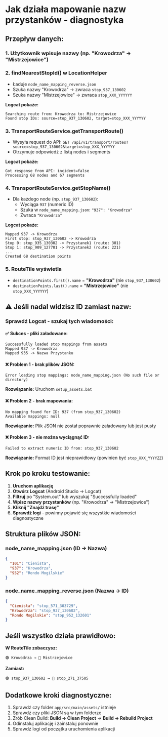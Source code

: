 # Jak działa mapowanie nazw przystanków - diagnostyka

## Przepływ danych:

### 1. Użytkownik wpisuje nazwy (np. "Krowodrza" → "Mistrzejowice")

### 2. findNearestStopId() w LocationHelper
- Ładuje `node_name_mapping_reverse.json`
- Szuka nazwy "Krowodrza" → zwraca `stop_937_130602`
- Szuka nazwy "Mistrzejowice" → zwraca `stop_XXX_YYYYYY`

**Logcat pokaże:**
```
Searching route from: Krowodrza to: Mistrzejowice
Found stop IDs: source=stop_937_130602, target=stop_XXX_YYYYYY
```

### 3. TransportRouteService.getTransportRoute()
- Wysyła request do API: `GET /api/v1/transport/routes?source=stop_937_130602&target=stop_XXX_YYYYYY`
- Otrzymuje odpowiedź z listą nodes i segments

**Logcat pokaże:**
```
Got response from API: incident=false
Processing 68 nodes and 67 segments
```

### 4. TransportRouteService.getStopName()
- Dla każdego node (np. `stop_937_130602`):
  - Wyciąga `937` (numeric ID)
  - Szuka w `node_name_mapping.json`: `"937": "Krowodrza"`
  - Zwraca `"Krowodrza"`

**Logcat pokaże:**
```
Mapped 937 -> Krowodrza
First stop: stop_937_130602 -> Krowodrza
Stop 0: stop_935_130302 -> Przystanek1 (route: 301)
Stop 1: stop_909_127701 -> Przystanek2 (route: 221)
...
Created 68 destination points
```

### 5. RouteTile wyświetla
- `destinationPoints.first().name` = **"Krowodrza"** (nie `stop_937_130602`)
- `destinationPoints.last().name` = **"Mistrzejowice"** (nie `stop_XXX_YYYYYY`)

## ⚠️ Jeśli nadal widzisz ID zamiast nazw:

### Sprawdź Logcat - szukaj tych wiadomości:

#### ✅ Sukces - pliki załadowane:
```
Successfully loaded stop mappings from assets
Mapped 937 -> Krowodrza
Mapped 935 -> Nazwa Przystanku
```

#### ❌ Problem 1 - brak plików JSON:
```
Error loading stop mappings: node_name_mapping.json (No such file or directory)
```
**Rozwiązanie:** Uruchom `setup_assets.bat`

#### ❌ Problem 2 - brak mapowania:
```
No mapping found for ID: 937 (from stop_937_130602)
Available mappings: null
```
**Rozwiązanie:** Plik JSON nie został poprawnie załadowany lub jest pusty

#### ❌ Problem 3 - nie można wyciągnąć ID:
```
Failed to extract numeric ID from: stop_937_130602
```
**Rozwiązanie:** Format ID jest nieprawidłowy (powinien być `stop_XXX_YYYYZZ`)

## Krok po kroku testowanie:

1. **Uruchom aplikację**
2. **Otwórz Logcat** (Android Studio → Logcat)
3. **Filtruj** po "System.out" lub wyszukaj "Successfully loaded"
4. **Wpisz nazwy przystanków** (np. "Krowodrza" → "Mistrzejowice")
5. **Kliknij "Znajdź trasę"**
6. **Sprawdź logi** - powinny pojawić się wszystkie wiadomości diagnostyczne

## Struktura plików JSON:

### node_name_mapping.json (ID → Nazwa)
```json
{
  "101": "Cienista",
  "937": "Krowodrza",
  "952": "Rondo Mogilskie"
}
```

### node_name_mapping_reverse.json (Nazwa → ID)
```json
{
  "Cienista": "stop_571_303729",
  "Krowodrza": "stop_937_130602",
  "Rondo Mogilskie": "stop_952_132601"
}
```

## Jeśli wszystko działa prawidłowo:

**W RouteTile zobaczysz:**
```
🟢 Krowodrza → 🔴 Mistrzejowice
```

**Zamiast:**
```
🟢 stop_937_130602 → 🔴 stop_271_37505
```

## Dodatkowe kroki diagnostyczne:

1. Sprawdź czy folder `app/src/main/assets/` istnieje
2. Sprawdź czy pliki JSON są w tym folderze
3. Zrób Clean Build: **Build → Clean Project** → **Build → Rebuild Project**
4. Odinstaluj aplikację i zainstaluj ponownie
5. Sprawdź logi od początku uruchomienia aplikacji

